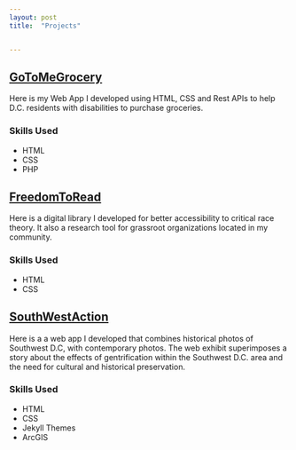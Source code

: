 ```yaml
---
layout: post
title:  "Projects"


---
```


[GoToMeGrocery](https://giannaw.github.io/GoToMeGrocery/index.html)
--------

Here is my Web App I developed using HTML, CSS and Rest APIs to help D.C. residents with disabilities to purchase groceries.

### Skills Used
* HTML
* CSS
* PHP




[FreedomToRead](https://giannaw.github.io/FreedomToRead/)
--------


Here is a digital library I developed for better accessibility to critical race theory. It also a research tool for grassroot organizations located in my community.


### Skills Used
* HTML
* CSS


[SouthWestAction](https://au-cs-software-eng-fall20.github.io/term-project-southwest-voice-sw-action-team/virtual_exhibits/)
--------


Here is a a web app I developed that combines historical photos of Southwest D.C, with contemporary photos. The web exhibit superimposes a story about the effects of gentrification within the Southwest D.C. area and the need for cultural and historical preservation.


### Skills Used
* HTML 
* CSS
* Jekyll Themes
* ArcGIS

